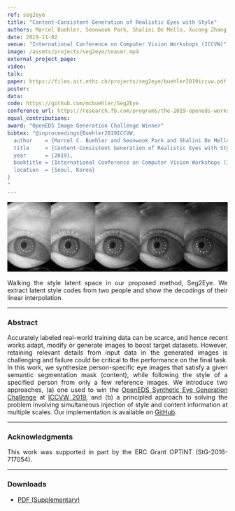 ```yaml
---
ref: seg2eye
title: "Content-Consistent Generation of Realistic Eyes with Style"
authors: Marcel Buehler, Seonwook Park, Shalini De Mello, Xucong Zhang, Otmar Hilliges
date: 2019-11-02
venue: "International Conference on Computer Vision Workshops (ICCVW)"
image: /assets/projects/seg2eye/teaser.mp4
external_project_page: 
video: 
talk: 
paper: https://files.ait.ethz.ch/projects/seg2eye/buehler2019iccvw.pdf
poster: 
data: 
code: https://github.com/mcbuehler/Seg2Eye
conference_url: https://research.fb.com/programs/the-2019-openeds-workshop-eye-tracking-for-vr-and-ar/
equal_contributions: 
award: "OpenEDS Image Generation Challenge Winner"
bibtex: "@inproceedings{Buehler2019ICCVW,
  author    = {Marcel C. Buehler and Seonwook Park and Shalini De Mello and Xucong Zhang and Otmar Hilliges},
  title     = {Content-Consistent Generation of Realistic Eyes with Style},
  year      = {2019},
  booktitle = {International Conference on Computer Vision Workshops (ICCVW)},
  location  = {Seoul, Korea}
}
"
---
```


<img class="fullcol" src="/assets/projects/seg2eye/style_walk.png" alt="Teaser-Picture" />

<p align="justify">
    <span class="figurecap">
Walking  the  style  latent  space  in  our  proposed method, Seg2Eye.  We extract latent style codes from two people and show the decodings of their linear interpolation.
    </span>
</p>
<hr />
        


<h3>Abstract</h3>
<p align="justify">
Accurately labeled real-world training data can be scarce, and hence recent works adapt, modify or generate images
to boost target datasets. However, retaining relevant details from input data in the generated images is challenging
and failure could be critical to the performance on the final task. In this work, we synthesize person-specific eye
images that satisfy a given semantic segmentation mask (content), while following the style of a specified person
from only a few reference images. We introduce two approaches, (a) one used to win the
<a href="https://research.fb.com/programs/openeds-challenge" title="OpenEDS Challenge Page" target="_blank">OpenEDS Synthetic Eye
  Generation Challenge</a> at <a href="http://iccv2019.thecvf.com/" title="ICCV 2019" target="_blank">ICCVW 2019</a>, and (b) a principled approach to solving the problem involving simultaneous
injection of style and content information at multiple scales. Our implementation is available on <a
  href="https://github.com/mcbuehler/Seg2Eye" title="GitHub Repository" target="_blank">GitHub</a>.

</p>
<hr />
    


<!--
<div class="fullcol">
<h3>Accompanying Video</h3>
    <br />
    <div class="video" align="center">
	<iframe width="560" height="315" src="https://www.youtube-nocookie.com/embed/cLUHKYfZN5s?rel=0&amp;showinfo=0" frameborder="0" allow="autoplay; encrypted-media" allowfullscreen></iframe>
    </div>
    <hr />
    <br/>
    <br/>
</div>
-->

<!--
<div class="fullcol">
 <h3>Downloads</h3>
    To be released.
    <ul class="linklist">
        <li class="a-pdf"><a target="_blank" title="PDF" href="https://files.ait.ethz.ch/projects/InteractiveDebugger/FluidEdt-Ou-CHI2015.pdf">PDF</a></li>
        <li class="a-vid"><a target="_blank" href="https://files.ait.ethz.chprojects/InteractiveDebugger/FluidEdt-Ou-CHI2015.mp4" title="Download Video">Video (26 MB)</a></li>
        <li class="a-bib"><a target="_blank" title="BibTex" href="https://files.ait.ethz.ch/projects/InteractiveDebugger/FluidEdt-Ou-CHI2015.bib">BibTeX</a></li>
    </ul>
    <hr />
    <br/>
    <br/>
</div>
-->


<!--
<div class="fullcol">
    <h3>additional results</h3>
    <br/>
    <img class="halfcol" src="/assets/projects/deformables/bar_small.png" alt="Teaser-Picture" />
    <img class="halfcol" src="/assets/projects/deformables/organ_stacked_small.png" alt="Teaser-Picture" />
    <div class="halfcol">
        <p align="justify">
            <span class="figurecap">
                Top row: schematic sensor routings obtained using our tool with automatic sensor refinement.
                Middle row: fabricated device.
                Bottom row: Ground truth (gray) vs. reconstruction (orange). Insets show error on a heat map scale, with maximum error (white) at 22 mm (darker is better).
            </span>
        </p>
    </div>
    <div class="halfcol">
        <p align="justify">
            <span class="figurecap">
                Two example deformations of the organ pipe model designed with our method. Ground truth (gray) vs. reconstruction (orange).
            </span>
        </p>
    </div>
</div>
-->

<!--
<div class="fullcol">
    <br/><br/>
    <img class="fullcol" src="/assets/projects/deformables/sheet_squared_small.png" alt="Teaser-Picture" />
    <p align="justify">
        <span class="figurecap">
            Snapshots of the design process. Top Row: the user placed, refined,
            and edited four sensors (left); Reconstruction error is expected to be very low (right). Bottom row: Interaction
            with fabricated device (left) and ground truth comparison (right).
        </span>
    </p>
    <hr />
    <br/>
    <br/>
</div>
-->

<!-- This section is optional -->
<!--
<div class="fullcol">
    <h3>external links</h3>
    <p align="justify">
        <ul class="linklist">
        <li class="a-ext"><a target="_blank" title="link1" href="your_link_here">Your link here</a></li>
    </ul>
    </p>
    <hr />
    <br/>
    <br/>
</div>
-->

<h3>Acknowledgments</h3>
<p align="justify">
This work was supported in part by the ERC Grant OPTINT (StG-2016-717054).
</p>
<hr />
    


<h3>Downloads</h3>
<ul class="linklist">
    <li class="a-pdf"><a class="a-text-ext" title="PDF" href="https://files.ait.ethz.ch/projects/seg2eye/buehler2019iccvw_supplementary.pdf">PDF (Supplementary)</a></li>
    <!--<li class="a-vid"><a title="Video" href="https://files.ait.ethz.ch/projects/pictorial-gaze/park2018eccv.mp4">Video</a></li>-->
</ul>